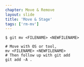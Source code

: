 ```yaml
---
chapter: Move & Remove
layout: slide
title: 'Move & Stage'
tags: ['rm-mv']
---
```


	$ git mv <FILENAME> <NEWFILENAME>

	# Move with OS or tool,
	mv <FILENAME> <NEWFILENAME>
	# Then follow up with git add
	git add -A .
